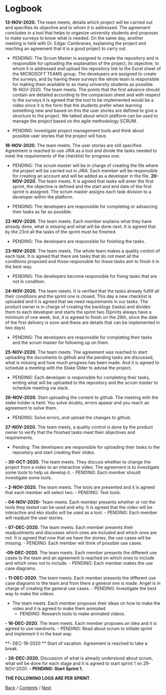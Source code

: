 # Logbook

**13-NOV-2020.** The team meets, details which project will be carried out and specifies its objective and to whom it is addressed. The agreement concludes in a tool that helps to organize university students and proposes to make surveys to know what is needed. On the same day, another meeting is held with Dr. Edgar Cambranes, explaining the project and reaching an agreement that it is a good project to carry out.

  - PENDING: The Scrum Master is assigned to create the repository and is responsible for uploading the explanation of the project, its objective, to whom it is addressed and upload the repository link to the Excel sheet of the MICROSOFT TEAMS group. The developers are assigned to create the surveys, and by having these surveys the whole team is responsible for making them available to as many university students as possible.
16-NOV-2020. The team meets. The points that the first advance should contain are detailed according to the comparison sheet and with respect to the surveys it is agreed that the tool to be implemented would be a video since it is the form that the students prefer when learning something new and based on this the user stories are defined to give a structure to the project. We talked about which platform can be used to manage the project based on the agile methodology SCRUM.

  - PENDING: Investigate project management tools and think about possible user stories that the project will have.

**18-NOV-2020.** The team meets. The user stories are still specified. Agreement is reached to use JIRA as a tool and divide the tasks needed to meet the requirements of the checklist for progress one.

  - PENDING: The scrum master will be in charge of creating the file where the project will be carried out in JIRA. Each member will be responsible for creating an account and will be added as a developer in the file.
**20-NOV-2020.** The team meets. It is agreed that tasks will enter the first sprint, the objective is defined and the start and end date of the first sprint is assigned. The scrum master assigns each task division to a developer within the platform.

  - PENDING: The developers are responsible for completing or advancing their tasks as far as possible.

**22-NOV-2020.** The team meets. Each member explains what they have already done, what is missing and what will be done next. It is agreed that by the 23rd all the tasks of the sprint must be finished.

  - PENDING: The developers are responsible for finishing the tasks.

**23-NOV-2020.** The team meets. The whole team makes a quality control of each task. It is agreed that there are tasks that do not meet all the conditions proposed and those responsible for these tasks aim to finish it in the best way.

  - PENDING: The developers become responsible for fixing tasks that are not in condition.

**24-NOV-2020.** The team meets. It is verified that the tasks already fulfill all their conditions and the sprint one is closed. This day a new checklist is uploaded and it is agreed that we need requirements in our tasks. The product owner is in charge of creating the backlogs (tasks) and divides them to each developer and starts the sprint two (Sprints always have a minimum of one week, but, it is agreed to finish on the 26th, since the date of the first delivery is soon and these are details that can be implemented in two days)

  - PENDING: The developers are responsible for completing their tasks and the scrum master for following up on them.

**25-NOV-2020.** The team meets. The agreement was reached to start uploading the documents to github and the pending tasks are discussed, what is missing and how much progress has been made. And it is agreed to schedule a meeting with the Stake Older to advise the project.

  - PENDING: Each developer is responsible for completing their tasks, writing what will be uploaded to the repository and the scrum master to schedule meeting via slack.
 
 **26-NOV-2020.** Start uploading the content to github. The meeting with the stake holder is held. You solve doubts, errors appear and you reach an agreement to solve them.

  - PENDING: Solve errors, and upload the changes to github.

**27-NOV-2020.** The team meets, a quality control is done by the product owner to verify that the finished tasks meet their objectives and requirements.

  - Pending: The developers are responsible for uploading their tasks to the repository and start creating their slides.

**- 30-OCT-2020.** The team meets. They discuss whether to change the project from a video to an interactive video. The agreement is to investigate some tools to help us develop it. 
    - PENDING: Each member should investigate some tools.

**- 2-NOV-2020.** The team meets. The tools are presented and it is agreed that each member will select two. 
    - PENDING: Test tools.

**- 04-NOV-2020-** Team meets. Each member presents whether or not the tools they tested can be used and why. It is agreed that the video will be interactive and eko studio will be used as a tool. 
    - PENDING: Each member will readjust the user stories.

**- 07-DEC-2020.** The team meets. Each member presents their readjustments and discusses which ones are included and which ones are not. It is agreed that now that we have the stories, the use cases will be missing. 
    - PENDING: Each member will think of possible use cases.

**-09-DEC-2020.** The team meets. Each member presents the different use cases to the team and an agreement is reached on which ones to include and which ones not to include. 
    - PENDING: Each member makes the use case diagrams.

**- 11-DEC-2020.** The team meets. Each member presents the different use case diagrams to the team and from there a general one is made. Angel is in charge of creating the general use cases. 
    - PENDING: Investigate the best way to make the videos.
- The team meets. Each member proposes their ideas on how to make the video and it is agreed to make them animated. 
    - PENDING: Research tools to make animated videos.

**- 16-DEC-2020.** The team meets. Each member proposes an idea and it is agreed to use rawshorts. 
    - PENDING: Read about scrum to initiate sprint and implement it in the best way.

**- DEC-18-2020 ** Start of vacation. Agreement is reached to take a break.

**- 26-DEC-2020.** Discussion of what is already understood about scrum, what will be done for each stage and it is agreed to start sprint 1 on 29-NOV-2020. 
   **- PENDING: Start Sprint 1.**

**THE FOLLOWING LOGS ARE PER SPRINT**.

[Back](https://github.com/DanielaLujanTrejo/Methods-of-organization-/blob/Final-delivery/Documentation/4.%20Roles%20and%20work%20processes.md#work-process) / [Contents](https://github.com/DanielaLujanTrejo/Methods-of-organization-/tree/Final-delivery#methods-of-organization-notebook) / [Next](https://github.com/DanielaLujanTrejo/Methods-of-organization-/blob/Final-delivery/Documentation/6.%20Study%20data%20and%20research.md)


